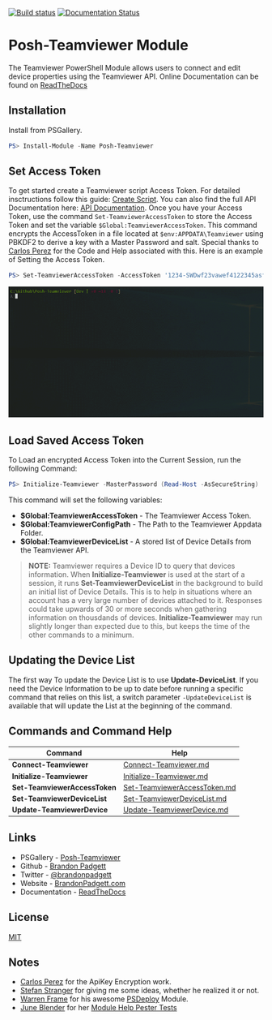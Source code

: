 [![Build status](https://ci.appveyor.com/api/projects/status/d5kxul1k3uctqt5j/branch/master?svg=true)](https://ci.appveyor.com/project/gerane/posh-teamviewer/branch/master)
[![Documentation Status](https://readthedocs.org/projects/posh-teamviewer/badge/?version=latest)](http://posh-teamviewer.readthedocs.io/en/latest/?badge=latest)

# Posh-Teamviewer Module

The Teamviewer PowerShell Module allows users to connect and edit device properties using the Teamviewer API. Online Documentation can be found on [ReadTheDocs](https://readthedocs.org/projects/posh-teamviewer/)

## Installation

Install from PSGallery.

```powershell
PS> Install-Module -Name Posh-Teamviewer
```

## Set Access Token

To get started create a Teamviewer script Access Token. For detailed insctructions follow this guide: [Create Script](https://integrate.teamviewer.com/en/develop/api/get-started/#createScript). You can also find the full API Documentation here: [API Documentation](https://integrate.teamviewer.com/en/develop/api/documentation/). Once you have your Access Token, use the command `Set-TeamviewerAccessToken` to store the Access Token and set the variable `$Global:TeamviewerAccessToken`. This command encrypts the AccessToken in a file located at `$env:APPDATA\Teamviewer` using PBKDF2 to derive a key with a Master Password and salt. Special thanks to [Carlos Perez](https://github.com/darkoperator) for the Code and Help associated with this. Here is an example of Setting the Access Token.

```powershell
PS> Set-TeamviewerAccessToken -AccessToken '1234-SWDwf23vawef4122345asfg'
```

![Set Access Token](docs/Images/SetAccessToken.gif)

## Load Saved Access Token

To Load an encrypted Access Token into the Current Session, run the following Command:

```powershell
PS> Initialize-Teamviewer -MasterPassword (Read-Host -AsSecureString)
```

This command will set the following variables:

* **$Global:TeamviewerAccessToken** - The Teamviewer Access Token.
* **$Global:TeamviewerConfigPath** - The Path to the Teamviewer Appdata Folder.
* **$Global:TeamviewerDeviceList** - A stored list of Device Details from the Teamviewer API.

> **NOTE:** Teamviewer requires a Device ID to query that devices information. When **Initialize-Teamviewer** is used at the start of a session, it runs **Set-TeamviewerDeviceList** in the background to build an initial list of Device Details. This is to help in situations where an account has a very large number of devices attached to it. Responses could take upwards of 30 or more seconds when gathering information on thousdands of devices. **Initialize-Teamviewer** may run slightly longer than expected due to this, but keeps the time of the other commands to a minimum.

## Updating the Device List

The first way To update the Device List is to use **Update-DeviceList**. If you need the Device Information to be up to date before running a specific command that relies on this list, a switch parameter `-UpdateDeviceList` is available that will update the List at the beginning of the command.

## Commands and Command Help

| Command                       | Help                                                                            |
|-------------------------------|---------------------------------------------------------------------------------|
| **Connect-Teamviewer**        | [Connect-Teamviewer.md](docs/Commands/Connect-Teamviewer.md)                    |
| **Initialize-Teamviewer**     | [Initialize-Teamviewer.md](docs/Commands/Initialize-Teamviewer.md)              |
| **Set-TeamviewerAccessToken** | [Set-TeamviewerAccessToken.md](docs/Commands/Set-TeamviewerAccessToken.md)      |
| **Set-TeamviewerDeviceList**  | [Set-TeamviewerDeviceList.md](docs/Commands/Set-TeamviewerDeviceList.md)        |
| **Update-TeamviewerDevice**   | [Update-TeamviewerDevice.md](docs/Commands/Update-TeamviewerDevice.md)          |


## Links

- PSGallery - [Posh-Teamviewer](https://www.powershellgallery.com/packages/posh-teamviewer/)
- Github - [Brandon Padgett](https://github.com/gerane)
- Twitter - [@brandonpadgett](https://twitter.com/BrandonPadgett)
- Website - [BrandonPadgett.com](http://brandonpadgett.com)
- Documentation - [ReadTheDocs](https://readthedocs.org/projects/posh-teamviewer/)


## License

[MIT](LICENSE)


## Notes

* [Carlos Perez](https://twitter.com/Carlos_Perez) for the ApiKey Encryption work.
* [Stefan Stranger](https://twitter.com/sstranger) for giving me some ideas, whether he realized it or not.
* [Warren Frame](https://twitter.com/psCookieMonster) for his awesome [PSDeploy](https://github.com/RamblingCookieMonster/PSDeploy) Module.
* [June Blender](https://twitter.com/juneb_get_help) for her [Module Help Pester Tests](https://github.com/juneb/PowerShellHelpDeepDive)
